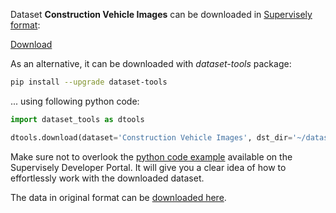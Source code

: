 Dataset **Construction Vehicle Images** can be downloaded in [Supervisely format](https://developer.supervisely.com/api-references/supervisely-annotation-json-format):

 [Download](https://assets.supervisely.com/supervisely-supervisely-assets-public/teams_storage/o/t/J5/kHd6wnBwWmJ0aRofunMJZnObOC0JymqJtiK4Ohrxc1qmuw7n7rVkPvs7ejUVJqYeHMuL6PXK3vA2wRv2ECadhz7qOo2UmczUQLlac0Sb91ul1o5OJIp76MgDtxBv.tar)

As an alternative, it can be downloaded with *dataset-tools* package:
``` bash
pip install --upgrade dataset-tools
```

... using following python code:
``` python
import dataset_tools as dtools

dtools.download(dataset='Construction Vehicle Images', dst_dir='~/dataset-ninja/')
```
Make sure not to overlook the [python code example](https://developer.supervisely.com/getting-started/python-sdk-tutorials/iterate-over-a-local-project) available on the Supervisely Developer Portal. It will give you a clear idea of how to effortlessly work with the downloaded dataset.

The data in original format can be [downloaded here](https://www.kaggle.com/datasets/dataclusterlabs/construction-vehicle-images/download?datasetVersionNumber=2).